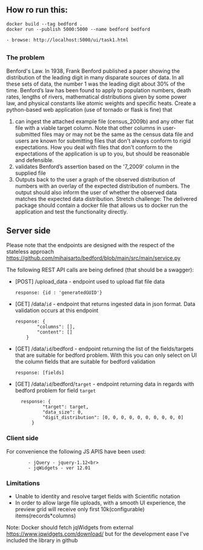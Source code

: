 ## How ro run this:

```
docker build --tag bedford .
docker run --publish 5000:5000 --name bedford bedford

- browse: http://localhost:5000/ui/task1.html
```
    

## 
### The problem
Benford's Law. In 1938, Frank Benford published a paper showing the
distribution of the leading digit in many disparate sources of data. In all these sets of data, the
number 1 was the leading digit about 30% of the time. Benford’s law has been found to apply to
population numbers, death rates, lengths of rivers, mathematical distributions given by some
power law, and physical constants like atomic weights and specific heats.
Create a python-based web application (use of tornado or flask is fine) that
1) can ingest the attached example file (census_2009b) and any other flat file with a viable
target column. Note that other columns in user-submitted files may or may not be the same as
the census data file and users are known for submitting files that don't always conform to rigid
expectations. How you deal with files that don't conform to the expectations of the application is
up to you, but should be reasonable and defensible.
2) validates Benford’s assertion based on the '7_2009' column in the supplied file
3) Outputs back to the user a graph of the observed distribution of numbers with an overlay of
the expected distribution of numbers. The output should also inform the user of whether the
observed data matches the expected data distribution.
Stretch challenge: The delivered package should contain a docker file that allows us to docker
run the application and test the functionality directly.
## Server side

Please note that the endpoints are designed with the respect of the stateless approach
https://github.com/mihaisarto/bedford/blob/main/src/main/service.py

The following REST API calls are being defined (that should be a swagger):

- [POST] /upload_data - endpoint used to upload flat file data

      response: {id : 'generatedGUID'}
    
- [GET] /data/`id` - endpoint that returns ingested data in json format. Data validation occurs at this endpoint
    
      response: {
              "columns": [],
              "content": []
          }
        
- [GET] /data/`id`/bedford - endpoint returning the list of the fields/targets that are suitable for bedford problem.
                            With this you can only select on UI the column fields that are suitable for bedford validation

      response: [fields]

- [GET] /data/`id`/bedford/`target` - endpoint returning data in regards with bedford problem for field `target`

        response: {
                "target": target,
                "data_size": 0,
                "digit_distribution": [0, 0, 0, 0, 0, 0, 0, 0, 0, 0]
            }
            
### Client side
For convenience the following JS APIS have been used:

            - jQuery - jquery-1.12<br>
            - jqWidgets - ver 12.01
 
### Limitations
  - Unable to identity and resolve target fields with Scientific notation
  - In order to allow large file uploads, with a smooth UI experience, the preview grid will receive only first 10k(configurable) items(records*columns) 
 
  Note: Docker should fetch jqWidgets from external https://www.jqwidgets.com/download/ but for the development ease I've included the library in github 


